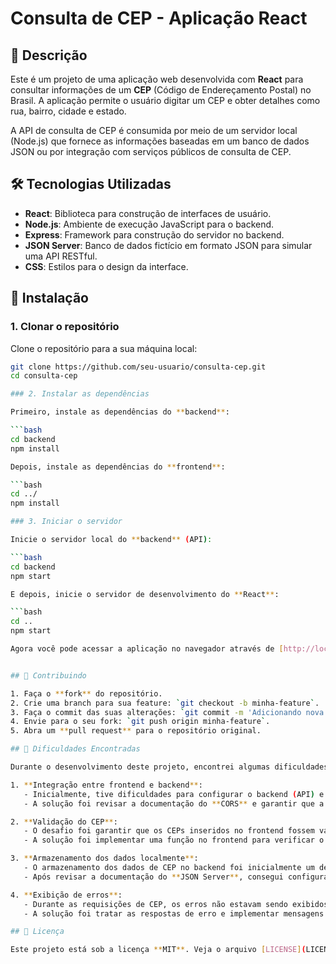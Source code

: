 # Consulta de CEP - Aplicação React

## 🚀 Descrição

Este é um projeto de uma aplicação web desenvolvida com **React** para consultar informações de um **CEP** (Código de Endereçamento Postal) no Brasil. A aplicação permite o usuário digitar um CEP e obter detalhes como rua, bairro, cidade e estado. 

A API de consulta de CEP é consumida por meio de um servidor local (Node.js) que fornece as informações baseadas em um banco de dados JSON ou por integração com serviços públicos de consulta de CEP.

## 🛠️ Tecnologias Utilizadas

- **React**: Biblioteca para construção de interfaces de usuário.
- **Node.js**: Ambiente de execução JavaScript para o backend.
- **Express**: Framework para construção do servidor no backend.
- **JSON Server**: Banco de dados fictício em formato JSON para simular uma API RESTful.
- **CSS**: Estilos para o design da interface.

## 🔧 Instalação

### 1. Clonar o repositório

Clone o repositório para a sua máquina local:

```bash
git clone https://github.com/seu-usuario/consulta-cep.git
cd consulta-cep

### 2. Instalar as dependências

Primeiro, instale as dependências do **backend**:

```bash
cd backend
npm install

Depois, instale as dependências do **frontend**:

```bash
cd ../
npm install

### 3. Iniciar o servidor

Inicie o servidor local do **backend** (API):

```bash
cd backend
npm start

E depois, inicie o servidor de desenvolvimento do **React**:

```bash
cd ..
npm start

Agora você pode acessar a aplicação no navegador através de [http://localhost:3000](http://localhost:3000).


## 🤝 Contribuindo

1. Faça o **fork** do repositório.
2. Crie uma branch para sua feature: `git checkout -b minha-feature`.
3. Faça o commit das suas alterações: `git commit -m 'Adicionando nova feature'`.
4. Envie para o seu fork: `git push origin minha-feature`.
5. Abra um **pull request** para o repositório original.

## 🚧 Dificuldades Encontradas

Durante o desenvolvimento deste projeto, encontrei algumas dificuldades que foram superadas com o tempo e a ajuda de pesquisas. Aqui estão algumas delas:

1. **Integração entre frontend e backend**:
   - Inicialmente, tive dificuldades para configurar o backend (API) e fazer a comunicação com o frontend usando `fetch()`.
   - A solução foi revisar a documentação do **CORS** e garantir que a configuração no servidor estivesse correta para permitir as requisições.

2. **Validação do CEP**:
   - O desafio foi garantir que os CEPs inseridos no frontend fossem validados corretamente antes de serem enviados para o backend.
   - A solução foi implementar uma função no frontend para verificar o formato do CEP antes de realizar a consulta.

3. **Armazenamento dos dados localmente**:
   - O armazenamento dos dados de CEP no backend foi inicialmente um desafio, principalmente no que diz respeito ao uso do **JSON Server** e à persistência dos dados.
   - Após revisar a documentação do **JSON Server**, consegui configurar o arquivo `db.json` para armazenar os dados de forma eficiente.

4. **Exibição de erros**:
   - Durante as requisições de CEP, os erros não estavam sendo exibidos de forma clara no frontend.
   - A solução foi tratar as respostas de erro e implementar mensagens de feedback visual para o usuário.

## 📄 Licença

Este projeto está sob a licença **MIT**. Veja o arquivo [LICENSE](LICENSE) para mais detalhes.
